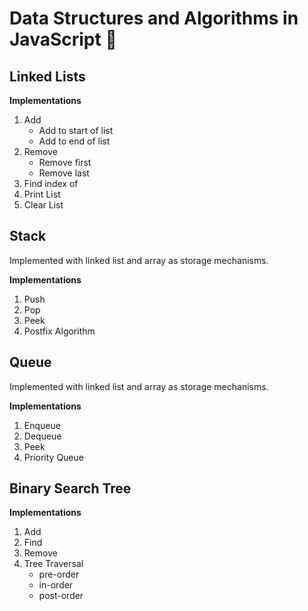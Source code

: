 # Data Structures and Algorithms in JavaScript :rocket:

## Linked Lists

**Implementations**

1. Add
    * Add to start of list
    * Add to end of list
2. Remove 
    * Remove first
    * Remove last 
3. Find index of
4. Print List
5. Clear List

## Stack

Implemented with linked list and array as storage mechanisms.

**Implementations**

1. Push
2. Pop
3. Peek
4. Postfix Algorithm

## Queue

Implemented with linked list and array as storage mechanisms.

**Implementations**

1. Enqueue
2. Dequeue
3. Peek
4. Priority Queue

## Binary Search Tree
**Implementations**
1. Add
2. Find
3. Remove
3. Tree Traversal
   * pre-order
   * in-order
   * post-order
